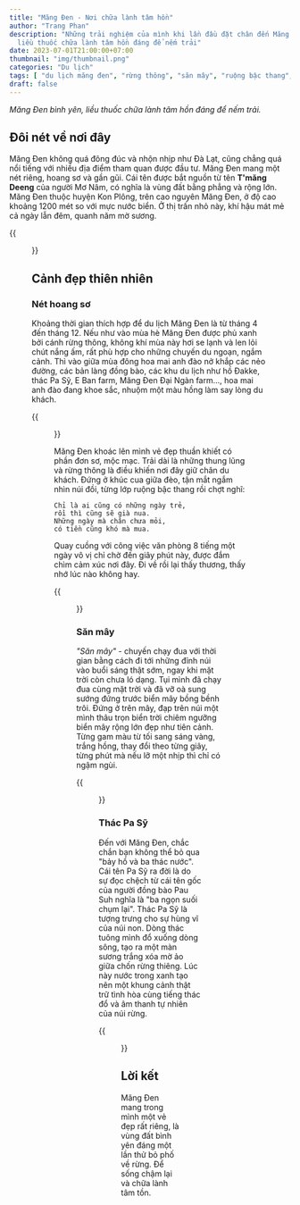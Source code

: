 ```yaml
---
title: "Măng Đen - Nơi chữa lành tâm hồn"
author: "Trang Phan"
description: "Những trải nghiệm của mình khi lần đầu đặt chân đến Măng Đen để nhận ra rằng đây là nơi bình yên,
  liều thuốc chữa lành tâm hồn đáng để nếm trải"
date: 2023-07-01T21:00:00+07:00
thumbnail: "img/thumbnail.png"
categories: "Du lịch"
tags: [ "du lịch măng đen", "rừng thông", "săn mây", "ruộng bậc thang", "thác pa sỹ", "review" ]
draft: false
---
```


*Măng Đen bình yên, liều thuốc chữa lành tâm hồn đáng để nếm trải.*

## Đôi nét về nơi đây

Măng Đen không quá đông đúc và nhộn nhịp như Đà Lạt, cũng chẳng quá nổi tiếng với nhiều địa điểm tham quan được đầu tư.
Măng Đen mang một nét riêng, hoang sơ và gần gũi. Cái tên được bắt nguồn từ tên **T'măng Deeng** của người Mơ Nâm,
có nghĩa là vùng đất bằng phẳng và rộng lớn. Măng Đen thuộc huyện Kon Plông, trên cao nguyên Măng Đen,
ở độ cao khoảng 1200 mét so với mực nước biển. Ở thị trấn nhỏ này, khí hậu mát mẻ cả ngày lẫn đêm, quanh năm mờ sương.

{{<figure src="img/rung-thong.png" cap="Rừng thông Măng Đen">}}

## Cảnh đẹp thiên nhiên

### Nét hoang sơ

Khoảng thời gian thích hợp để du lịch Măng Đen là từ tháng 4 đến tháng 12.
Nếu như vào mùa hè Măng Đen được phủ xanh bởi cánh rừng thông, không khí mùa này hơi se lạnh và len lỏi chút nắng ấm,
rất phù hợp cho những chuyến du ngoạn, ngắm cảnh. Thì vào giữa mùa đông hoa mai anh đào nở khắp các nẻo đường,
các bản làng đồng bào, các khu du lịch như hồ Đakke, thác Pa Sỹ, E Ban farm, Măng Đen Đại Ngàn farm...,
hoa mai anh đào đang khoe sắc, nhuộm một màu hồng làm say lòng du khách.

{{<figure src="img/thung-lung.png" cap="Thung lũng Măng Đen">}}

Măng Đen khoác lên mình vẻ đẹp thuần khiết có phần đơn sơ, mộc mạc.
Trải dài là những thung lũng và rừng thông là điều khiến nơi đây giữ chân du khách. Đứng ở khúc cua giữa đèo,
tận mắt ngắm nhìn núi đồi, từng lớp ruộng bậc thang rồi chợt nghĩ:

```
Chỉ là ai cũng có những ngày trẻ,
rồi thì cũng sẽ già nua.
Những ngày mà chân chưa mỏi,
có tiền cũng khó mà mua.
```

Quay cuồng với công việc văn phòng 8 tiếng một ngày vô vị chỉ chờ đến giây phút này, được đắm chìm cảm xúc nơi đây.
Đi về rồi lại thấy thương, thấy nhớ lúc nào không hay.

{{<figure src="img/ruong-bac-thang.png" cap="Ruộng bậc thang Măng Đen">}}

### Săn mây

*"Săn mây"* - chuyến chạy đua với thời gian bằng cách đi tới những đỉnh núi vào buổi sáng thật sớm, ngay khi mặt trời
còn chưa ló dạng. Tụi mình đã chạy đua cùng mặt trời và đã vỡ oà sung sướng đứng trước biển mây bồng bềnh trôi.
Đứng ở trên mây, đạp trên núi một mình thâu trọn biển trời chiêm ngưỡng biển mây rộng lớn đẹp như tiên cảnh.
Từng gam màu từ tối sang sáng vàng, trắng hồng, thay đổi theo từng giây,
từng phút mà nếu lỡ một nhịp thì chỉ có ngậm ngùi.

{{<figure src="img/san-may.png" cap="Săn mây Măng Đen">}}

### Thác Pa Sỹ

Đến với Măng Đen, chắc chắn bạn không thể bỏ qua "bảy hồ và ba thác nước". Cái tên Pa Sỹ ra đời là do sự đọc chệch
từ cái tên gốc của người đồng bào Pau Suh nghĩa là "ba ngọn suối chụm lại".
Thác Pa Sỹ là tượng trưng cho sự hùng vĩ của núi non. Dòng thác tuông mình đổ xuống dòng sông,
tạo ra một màn sương trắng xóa mờ ảo giữa chốn rừng thiêng. Lúc này nước trong xanh tạo nên một khung cảnh
thật trữ tình hòa cùng tiếng thác đổ và âm thanh tự nhiên của núi rừng.

{{<figure src="img/thac-pa-sy.png" cap="Thác Pa Sỹ Măng Đen">}}

## Lời kết

Măng Đen mang trong mình một vẻ đẹp rất riêng, là vùng đất bình yên đáng một lần thử bỏ phố về rừng.
Để sống chậm lại và chữa lành tâm tồn.
